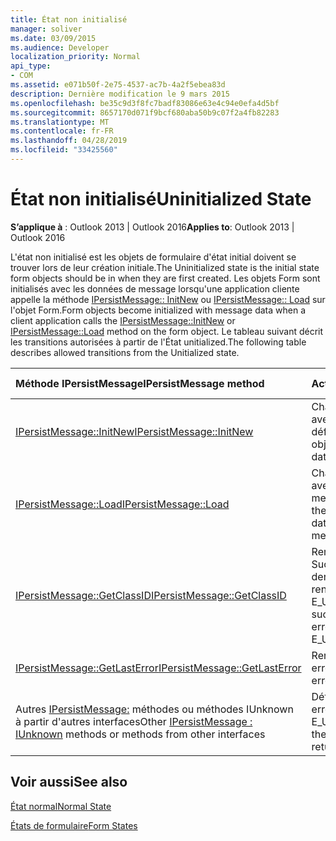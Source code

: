```yaml
---
title: État non initialisé
manager: soliver
ms.date: 03/09/2015
ms.audience: Developer
localization_priority: Normal
api_type:
- COM
ms.assetid: e071b50f-2e75-4537-ac7b-4a2f5ebea83d
description: Dernière modification le 9 mars 2015
ms.openlocfilehash: be35c9d3f8fc7badf83086e63e4c94e0efa4d5bf
ms.sourcegitcommit: 8657170d071f9bcf680aba50b9c07f2a4fb82283
ms.translationtype: MT
ms.contentlocale: fr-FR
ms.lasthandoff: 04/28/2019
ms.locfileid: "33425560"
---
```

# <a name="uninitialized-state"></a><span data-ttu-id="7e3ec-103">État non initialisé</span><span class="sxs-lookup"><span data-stu-id="7e3ec-103">Uninitialized State</span></span>

  
  
<span data-ttu-id="7e3ec-104">**S’applique à** : Outlook 2013 | Outlook 2016</span><span class="sxs-lookup"><span data-stu-id="7e3ec-104">**Applies to**: Outlook 2013 | Outlook 2016</span></span> 
  
<span data-ttu-id="7e3ec-105">L'état non initialisé est les objets de formulaire d'état initial doivent se trouver lors de leur création initiale.</span><span class="sxs-lookup"><span data-stu-id="7e3ec-105">The Uninitialized state is the initial state form objects should be in when they are first created.</span></span> <span data-ttu-id="7e3ec-106">Les objets Form sont initialisés avec les données de message lorsqu'une application cliente appelle la méthode [IPersistMessage:: InitNew](ipersistmessage-initnew.md) ou [IPersistMessage:: Load](ipersistmessage-load.md) sur l'objet Form.</span><span class="sxs-lookup"><span data-stu-id="7e3ec-106">Form objects become initialized with message data when a client application calls the [IPersistMessage::InitNew](ipersistmessage-initnew.md) or [IPersistMessage::Load](ipersistmessage-load.md) method on the form object.</span></span> <span data-ttu-id="7e3ec-107">Le tableau suivant décrit les transitions autorisées à partir de l'État unitialized.</span><span class="sxs-lookup"><span data-stu-id="7e3ec-107">The following table describes allowed transitions from the Unitialized state.</span></span> 
  
|<span data-ttu-id="7e3ec-108">**Méthode IPersistMessage**</span><span class="sxs-lookup"><span data-stu-id="7e3ec-108">**IPersistMessage method**</span></span>|<span data-ttu-id="7e3ec-109">**Action**</span><span class="sxs-lookup"><span data-stu-id="7e3ec-109">**Action**</span></span>|<span data-ttu-id="7e3ec-110">**Nouvel État**</span><span class="sxs-lookup"><span data-stu-id="7e3ec-110">**New state**</span></span>|
|:-----|:-----|:-----|
|[<span data-ttu-id="7e3ec-111">IPersistMessage::InitNew</span><span class="sxs-lookup"><span data-stu-id="7e3ec-111">IPersistMessage::InitNew</span></span>](ipersistmessage-initnew.md) <br/> |<span data-ttu-id="7e3ec-112">Charge l'objet Form avec les données par défaut.</span><span class="sxs-lookup"><span data-stu-id="7e3ec-112">Load the form object with default data.</span></span>  <br/> |[<span data-ttu-id="7e3ec-113">Normal</span><span class="sxs-lookup"><span data-stu-id="7e3ec-113">Normal</span></span>](normal-state.md) <br/> |
|[<span data-ttu-id="7e3ec-114">IPersistMessage::Load</span><span class="sxs-lookup"><span data-stu-id="7e3ec-114">IPersistMessage::Load</span></span>](ipersistmessage-load.md) <br/> |<span data-ttu-id="7e3ec-115">Charge l'objet Form avec les données du message cible.</span><span class="sxs-lookup"><span data-stu-id="7e3ec-115">Load the form object with data from the target message.</span></span>  <br/> |<span data-ttu-id="7e3ec-116">Normal</span><span class="sxs-lookup"><span data-stu-id="7e3ec-116">Normal</span></span>  <br/> |
|[<span data-ttu-id="7e3ec-117">IPersistMessage::GetClassID</span><span class="sxs-lookup"><span data-stu-id="7e3ec-117">IPersistMessage::GetClassID</span></span>](ipersistmessage-getclassid.md) <br/> |<span data-ttu-id="7e3ec-118">Renvoyer la valeur Success ou définir la dernière erreur sur et renvoyer E_UNEXPECTED.</span><span class="sxs-lookup"><span data-stu-id="7e3ec-118">Return success, or set the last error to and return E_UNEXPECTED.</span></span>  <br/> |<span data-ttu-id="7e3ec-119">Non initialisée</span><span class="sxs-lookup"><span data-stu-id="7e3ec-119">Uninitialized</span></span>  <br/> |
|[<span data-ttu-id="7e3ec-120">IPersistMessage::GetLastError</span><span class="sxs-lookup"><span data-stu-id="7e3ec-120">IPersistMessage::GetLastError</span></span>](ipersistmessage-getlasterror.md) <br/> |<span data-ttu-id="7e3ec-121">Renvoyer la dernière erreur.</span><span class="sxs-lookup"><span data-stu-id="7e3ec-121">Return the last error.</span></span>  <br/> |<span data-ttu-id="7e3ec-122">Non initialisée</span><span class="sxs-lookup"><span data-stu-id="7e3ec-122">Uninitialized</span></span>  <br/> |
|<span data-ttu-id="7e3ec-123">Autres [IPersistMessage:](ipersistmessageiunknown.md) méthodes ou méthodes IUnknown à partir d'autres interfaces</span><span class="sxs-lookup"><span data-stu-id="7e3ec-123">Other [IPersistMessage : IUnknown](ipersistmessageiunknown.md) methods or methods from other interfaces</span></span>  <br/> |<span data-ttu-id="7e3ec-124">Définissez la dernière erreur sur et renvoyez E_UNEXPECTED.</span><span class="sxs-lookup"><span data-stu-id="7e3ec-124">Set the last error to and return E_UNEXPECTED.</span></span>  <br/> |<span data-ttu-id="7e3ec-125">Non initialisée</span><span class="sxs-lookup"><span data-stu-id="7e3ec-125">Uninitialized</span></span>  <br/> |
   
## <a name="see-also"></a><span data-ttu-id="7e3ec-126">Voir aussi</span><span class="sxs-lookup"><span data-stu-id="7e3ec-126">See also</span></span>



[<span data-ttu-id="7e3ec-127">État normal</span><span class="sxs-lookup"><span data-stu-id="7e3ec-127">Normal State</span></span>](normal-state.md)
  
[<span data-ttu-id="7e3ec-128">États de formulaire</span><span class="sxs-lookup"><span data-stu-id="7e3ec-128">Form States</span></span>](form-states.md)

